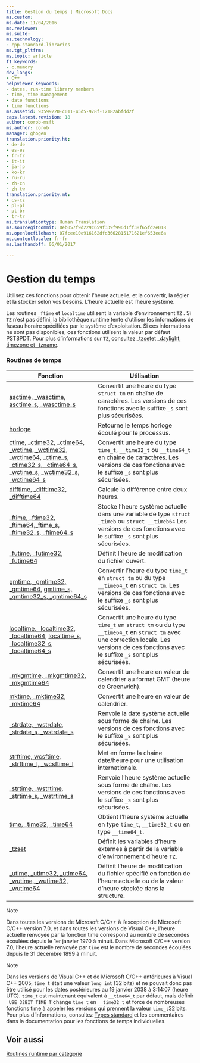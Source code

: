 ```yaml
---
title: Gestion du temps | Microsoft Docs
ms.custom: 
ms.date: 11/04/2016
ms.reviewer: 
ms.suite: 
ms.technology:
- cpp-standard-libraries
ms.tgt_pltfrm: 
ms.topic: article
f1_keywords:
- c.memory
dev_langs:
- C++
helpviewer_keywords:
- dates, run-time library members
- time, time management
- date functions
- time functions
ms.assetid: 93599220-c011-45d5-978f-12182abfdd2f
caps.latest.revision: 18
author: corob-msft
ms.author: corob
manager: ghogen
translation.priority.ht:
- de-de
- es-es
- fr-fr
- it-it
- ja-jp
- ko-kr
- ru-ru
- zh-cn
- zh-tw
translation.priority.mt:
- cs-cz
- pl-pl
- pt-br
- tr-tr
ms.translationtype: Human Translation
ms.sourcegitcommit: 0eb057f9d229c659f339f996d1ff38f65fd2e018
ms.openlocfilehash: 07fcee10e916162dfd3662815171621ef653ee6a
ms.contentlocale: fr-fr
ms.lasthandoff: 06/01/2017

---
```

# <a name="time-management"></a>Gestion du temps
Utilisez ces fonctions pour obtenir l’heure actuelle, et la convertir, la régler et la stocker selon vos besoins. L’heure actuelle est l’heure système.  
  
 Les routines `_ftime` et `localtime` utilisent la variable d’environnement `TZ` . Si `TZ` n’est pas défini, la bibliothèque runtime tente d’utiliser les informations de fuseau horaire spécifiées par le système d’exploitation. Si ces informations ne sont pas disponibles, ces fonctions utilisent la valeur par défaut PST8PDT. Pour plus d’informations sur `TZ`, consultez [_tzset](../c-runtime-library/reference/tzset.md)et [_daylight, timezone et _tzname](../c-runtime-library/daylight-dstbias-timezone-and-tzname.md).  
  
### <a name="time-routines"></a>Routines de temps  
  
|Fonction|Utilisation|  
|--------------|---------|  
|[asctime, _wasctime](../c-runtime-library/reference/asctime-wasctime.md), [asctime_s, _wasctime_s](../c-runtime-library/reference/asctime-s-wasctime-s.md)|Convertit une heure du type `struct tm` en chaîne de caractères. Les versions de ces fonctions avec le suffixe `_s` sont plus sécurisées.|  
|[horloge](../c-runtime-library/reference/clock.md)|Retourne le temps horloge écoulé pour le processus.|  
|[ctime, _ctime32, _ctime64, _wctime, _wctime32, _wctime64](../c-runtime-library/reference/ctime-ctime32-ctime64-wctime-wctime32-wctime64.md), [_ctime_s, _ctime32_s, _ctime64_s, _wctime_s, _wctime32_s, _wctime64_s](../c-runtime-library/reference/ctime-s-ctime32-s-ctime64-s-wctime-s-wctime32-s-wctime64-s.md)|Convertit une heure du type `time_t`, `__time32_t` ou `__time64_t` en chaîne de caractères. Les versions de ces fonctions avec le suffixe `_s` sont plus sécurisées.|  
|[difftime, _difftime32, _difftime64](../c-runtime-library/reference/difftime-difftime32-difftime64.md)|Calcule la différence entre deux heures.|[System::DateTime::Subtract](https://msdn.microsoft.com/en-us/library/system.datetime.subtract.aspx)|  
|[_ftime, _ftime32, _ftime64](../c-runtime-library/reference/ftime-ftime32-ftime64.md),[_ftime_s, _ftime32_s, _ftime64_s](../c-runtime-library/reference/ftime-s-ftime32-s-ftime64-s.md)|Stocke l’heure système actuelle dans une variable de type `struct _timeb` ou `struct __timeb64` Les versions de ces fonctions avec le suffixe `_s` sont plus sécurisées.|  
|[_futime, _futime32, _futime64](../c-runtime-library/reference/futime-futime32-futime64.md)|Définit l’heure de modification du fichier ouvert.|  
|[gmtime, _gmtime32, _gmtime64](../c-runtime-library/reference/gmtime-gmtime32-gmtime64.md), [gmtime_s, _gmtime32_s, _gmtime64_s](../c-runtime-library/reference/gmtime-s-gmtime32-s-gmtime64-s.md)|Convertir l’heure du type `time_t` en `struct tm` ou du type `__time64_t` en `struct tm`. Les versions de ces fonctions avec le suffixe `_s` sont plus sécurisées.|  
|[localtime, _localtime32, _localtime64](../c-runtime-library/reference/localtime-localtime32-localtime64.md), [localtime_s, _localtime32_s, _localtime64_s](../c-runtime-library/reference/localtime-s-localtime32-s-localtime64-s.md)|Convertit une heure du type `time_t` en `struct tm` ou du type `__time64_t` en `struct tm` avec une correction locale. Les versions de ces fonctions avec le suffixe `_s` sont plus sécurisées.|  
|[_mkgmtime, _mkgmtime32, _mkgmtime64](../c-runtime-library/reference/mkgmtime-mkgmtime32-mkgmtime64.md)|Convertit une heure en valeur de calendrier au format GMT (heure de Greenwich).|  
|[mktime, _mktime32, _mktime64](../c-runtime-library/reference/mktime-mktime32-mktime64.md)|Convertit une heure en valeur de calendrier.|  
|[_strdate, _wstrdate](../c-runtime-library/reference/strdate-wstrdate.md), [_strdate_s, _wstrdate_s](../c-runtime-library/reference/strdate-s-wstrdate-s.md)|Renvoie la date système actuelle sous forme de chaîne. Les versions de ces fonctions avec le suffixe `_s` sont plus sécurisées.|  
|[strftime, wcsftime, _strftime_l, _wcsftime_l](../c-runtime-library/reference/strftime-wcsftime-strftime-l-wcsftime-l.md)|Met en forme la chaîne date/heure pour une utilisation internationale.|  
|[_strtime, _wstrtime](../c-runtime-library/reference/strtime-wstrtime.md), [_strtime_s, _wstrtime_s](../c-runtime-library/reference/strtime-s-wstrtime-s.md)|Renvoie l’heure système actuelle sous forme de chaîne. Les versions de ces fonctions avec le suffixe `_s` sont plus sécurisées.|  
|[time, _time32, _time64](../c-runtime-library/reference/time-time32-time64.md)|Obtient l’heure système actuelle en type `time_t`, `__time32_t` ou en type `__time64_t`.|  
|[_tzset](../c-runtime-library/reference/tzset.md)|Définit les variables d’heure externes à partir de la variable d’environnement d’heure `TZ`.|  
|[_utime, _utime32, _utime64, _wutime, _wutime32, _wutime64](../c-runtime-library/reference/utime-utime32-utime64-wutime-wutime32-wutime64.md)|Définit l’heure de modification du fichier spécifié en fonction de l’heure actuelle ou de la valeur d’heure stockée dans la structure.|  
  
> [!NOTE]
>  Dans toutes les versions de Microsoft C/C++ à l’exception de Microsoft C/C++ version 7.0, et dans toutes les versions de Visual C++, l’heure actuelle renvoyée par la fonction time correspond au nombre de secondes écoulées depuis le 1er janvier 1970 à minuit. Dans Microsoft C/C++ version 7.0, l’heure actuelle renvoyée par `time` est le nombre de secondes écoulées depuis le 31 décembre 1899 à minuit.  
  
> [!NOTE]
>  Dans les versions de Visual C++ et de Microsoft C/C++ antérieures à Visual C++ 2005, `time_t` était une valeur `long int` (32 bits) et ne pouvait donc pas être utilisé pour les dates postérieures au 19 janvier 2038 à 3:14:07 (heure UTC). `time_t` est maintenant équivalent à `__time64_t` par défaut, mais définir `_USE_32BIT_TIME_T` change `time_t` en `__time32_t` et force de nombreuses fonctions time à appeler les versions qui prennent la valeur `time_t`32 bits. Pour plus d’informations, consultez [Types standard](../c-runtime-library/standard-types.md) et les commentaires dans la documentation pour les fonctions de temps individuelles.  
  
## <a name="see-also"></a>Voir aussi  
 [Routines runtime par catégorie](../c-runtime-library/run-time-routines-by-category.md)
